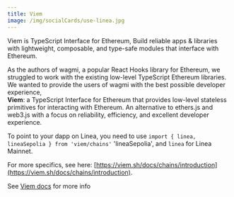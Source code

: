 ```yaml
---
title: Viem
image: /img/socialCards/use-linea.jpg
---
```


Viem is TypeScript Interface for Ethereum, Build reliable apps & libraries with lightweight, composable, and type-safe modules that interface with Ethereum.

As the authors of wagmi, a popular React Hooks library for Ethereum, we struggled to work with the existing low-level TypeScript Ethereum libraries. We wanted to provide the users of wagmi with the best possible developer experience, <br/>
**Viem**: a TypeScript Interface for Ethereum that provides low-level stateless primitives for interacting with Ethereum. An alternative to ethers.js and web3.js with a focus on reliability, efficiency, and excellent developer experience.

To point to your dapp on Linea, you need to use ```import { linea, lineaSepolia } from 'viem/chains'``` 'lineaSepolia', and `linea` for Linea Mainnet.

For more specifics, see here: [https://viem.sh/docs/chains/introduction](https://viem.sh/docs/chains/introduction). 

See [Viem docs](https://viem.sh/docs/getting-started) for more info
